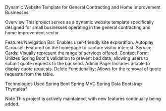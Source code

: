 Dynamic Website Template for General Contracting and Home Improvement Businesses

Overview
This project serves as a dynamic website template specifically designed for small businesses operating in the general contracting and home improvement sector.

Features
Navigation Bar: Enables user-friendly site exploration.
Autoplay Carousel: Featured on the homepage to capture visitor interest.
Service Cards: Visually represent the range of services offered.
Contact Form: Utilizes Spring Boot's validation to prevent bad data, allowing users to submit quote requests to the backend.
Admin Page: Includes a table to display quote requests.
Delete Functionality: Allows for the removal of quote requests from the table.

Technologies Used
Spring Boot
Spring MVC
Spring Data
Bootstrap
Thymeleaf

Note
This project is actively maintained, with new features continually being added.






